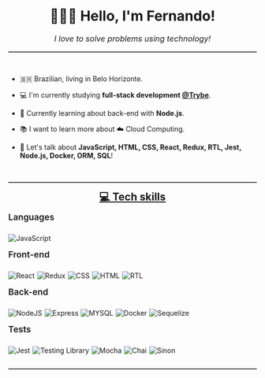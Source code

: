 <h1 align="center">
  👨🏽‍💻 Hello, I'm Fernando!
</h1>

<p style="text-align:center;font-size: medium; font-weight: 400; margin-top: 0px; font-style: italic;">
  I love to solve problems using technology!
</p>

<hr style="border-top: 1px solid gray; border-bottom: none">

<br>

- 🇧🇷 Brazilian, living in Belo Horizonte.

- 💻 I'm currently studying **full-stack development [@Trybe](https://github.com/betrybe)**.

- 🌱 Currently learning about back-end with **Node.js**.

- 📚 I want to learn more about ☁️ Cloud Computing.

- 💬 Let's talk about **JavaScript, HTML, CSS, React, Redux, RTL, Jest, Node.js, Docker, ORM, SQL**!

<br>

<hr style="border-top: 1px solid gray; border-bottom: none">

<p style="text-align:center;font-size: 1.5em; font-weight: 700; margin-bottom: 10px; margin-top: 5px; text-decoration:underline">
   💻 Tech skills
</p>

<p style="text-align:left;font-size: 1.25em; font-weight: 600; margin-bottom: 10px; margin-top: 0px;">
  Languages
</p>

<div style="display:flex;">

  <div style="margin-right:5px">

  ![JavaScript](https://img.shields.io/badge/javascript-%23323330.svg?style=for-the-badge&logo=javascript&logoColor=%23F7DF1E)

  </div>

</div>

<p style="text-align:left;font-size: 1.25em; font-weight: 600; margin-bottom: 10px; margin-top: 0px;">
  Front-end
</p>

<div style="display:flex;">

  <div style="margin-right:5px">

  ![React](https://img.shields.io/badge/React-20232A?style=for-the-badge&logo=react&logoColor=61DAFB)

  </div>

  <div style="margin-right:5px">

  ![Redux](https://img.shields.io/badge/Redux-593D88?style=for-the-badge&logo=redux&logoColor=white)

  </div>

  <div style="margin-right:5px">

  ![CSS](https://img.shields.io/badge/CSS3-1572B6?style=for-the-badge&logo=css3&logoColor=white)
  
  </div>

  <div style="margin-right:5px">

  ![HTML](https://img.shields.io/badge/HTML5-E34F26?style=for-the-badge&logo=html5&logoColor=white)

  </div>

  <div style="margin-right:5px">

  ![RTL](https://img.shields.io/badge/React%20testing%20library-323330?style=for-the-badge&logo=testing-library&logoColor=red)

  </div>

</div>

<p style="text-align:left;font-size: 1.25em; font-weight: 600; margin-bottom: 10px; margin-top: 0px;">
  Back-end
</p>

<div style="display:flex;">

  <div style="margin-right:5px">

  ![NodeJS](https://img.shields.io/badge/Node.js-43853D?style=for-the-badge&logo=node.js&logoColor=white)

  </div>

  <div style="margin-right:5px">

  ![Express](https://img.shields.io/badge/Express.js-404D59?style=for-the-badge)

  </div>

  <div style="margin-right:5px">

  ![MYSQL](https://img.shields.io/badge/MySQL-00000F?style=for-the-badge&logo=mysql&logoColor=white)
  
  </div>

  <div style="margin-right:5px">

  ![Docker](https://img.shields.io/badge/docker-%230db7ed.svg?style=for-the-badge&logo=docker&logoColor=white)

  </div>

  <div style="margin-right:5px">

  ![Sequelize](https://img.shields.io/badge/sequelize-323330?style=for-the-badge&logo=sequelize&logoColor=blue)

  </div>

</div>


<p style="text-align:left;font-size: 1.25em; font-weight: 600; margin-bottom: 10px; margin-top: 0px;">
  Tests
</p>

<div style="display:flex;">

  <div style="margin-right:5px">

  ![Jest](https://img.shields.io/badge/Jest-3AC213?style=for-the-badge&logo=Jest&logoColor=white)

  </div>

  <div style="margin-right:5px">

  ![Testing Library](https://img.shields.io/badge/testing%20library-323330?style=for-the-badge&logo=testing-library&logoColor=red)

  </div>

  <div style="margin-right:5px">

  ![Mocha](https://img.shields.io/badge/mocha.js-593D88?style=for-the-badge&logo=mocha&logoColor=Brown)
  
  </div>

  <div style="margin-right:5px">

  ![Chai](https://img.shields.io/badge/chai.js-F9F1E1?style=for-the-badge&logo=chai&logoColor=red)

  </div>

  <div style="margin-right:5px">

  ![Sinon](https://img.shields.io/badge/sinon.js-a0d3a4?style=for-the-badge&logo=sinon)

  </div>

</div>

<hr style="border-top: 1px solid gray; border-bottom: none">

<!--
**flsr-dev/flsr-dev** is a ✨ _special_ ✨ repository because its `README.md` (this file) appears on your GitHub profile.

Here are some ideas to get you started:

- 🔭 I’m currently working on ...
- 🌱 I’m currently learning ...
- 👯 I’m looking to collaborate on ...
- 🤔 I’m looking for help with ...
- 💬 Ask me about ...
- 📫 How to reach me: ...
- 😄 Pronouns: ...
- ⚡ Fun fact: ...
-->
